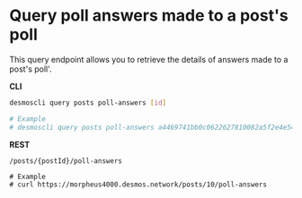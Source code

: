 # Query poll answers made to a post's poll
This query endpoint allows you to retrieve the details of answers made to a post's poll'. 

**CLI**
 ```bash
desmoscli query posts poll-answers [id]

# Example
# desmoscli query posts poll-answers a4469741bb0c0622627810082a5f2e4e54fbbb888f25a4771a5eebc697d30cfc
``` 

**REST**
```
/posts/{postId}/poll-answers

# Example
# curl https://morpheus4000.desmos.network/posts/10/poll-answers
```
